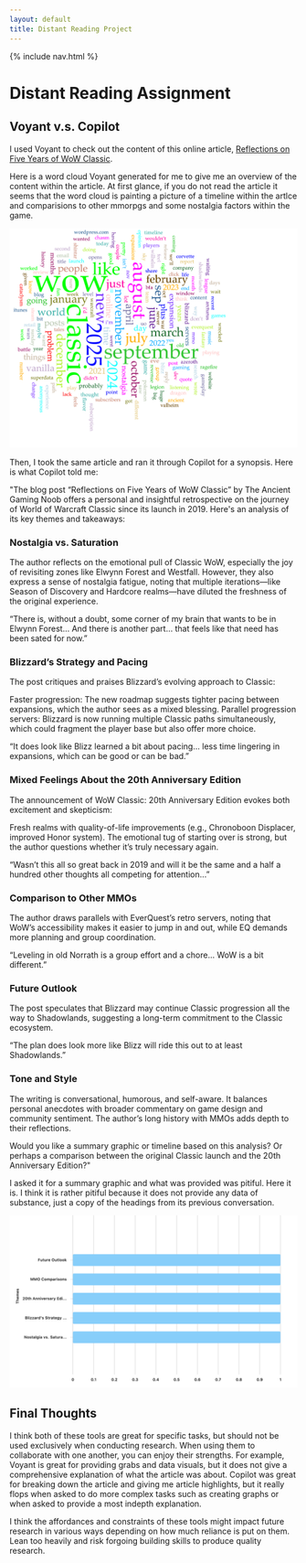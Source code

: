 ```yaml
---
layout: default
title: Distant Reading Project
---
```


{% include nav.html %}



# Distant Reading Assignment 

## Voyant v.s. Copilot

I used Voyant to check out the content of this online article, [Reflections on Five Years of WoW Classic](https://tagn.wordpress.com/2024/08/26/reflections-on-five-years-of-wow-classic/). 

Here is a word cloud Voyant generated for me to give me an overview of the content within the article. At first glance, if you do not read the article it seems that the word cloud is painting a picture of a timeline within the artlce and comparisions to other mmorpgs and some nostalgia factors within the game. 

![WoW Classic Anniversary Word Cloud](voyantdownload.png)

Then, I took the same article and ran it through Copilot for a synopsis. Here is what Copilot told me: 

"The blog post “Reflections on Five Years of WoW Classic” by The Ancient Gaming Noob offers a personal and insightful retrospective on the journey of World of Warcraft Classic since its launch in 2019. Here's an analysis of its key themes and takeaways:

### Nostalgia vs. Saturation
The author reflects on the emotional pull of Classic WoW, especially the joy of revisiting zones like Elwynn Forest and Westfall. However, they also express a sense of nostalgia fatigue, noting that multiple iterations—like Season of Discovery and Hardcore realms—have diluted the freshness of the original experience.

“There is, without a doubt, some corner of my brain that wants to be in Elwynn Forest... And there is another part… that feels like that need has been sated for now.”


### Blizzard’s Strategy and Pacing
The post critiques and praises Blizzard’s evolving approach to Classic:

Faster progression: The new roadmap suggests tighter pacing between expansions, which the author sees as a mixed blessing.
Parallel progression servers: Blizzard is now running multiple Classic paths simultaneously, which could fragment the player base but also offer more choice.


“It does look like Blizz learned a bit about pacing... less time lingering in expansions, which can be good or can be bad.”


### Mixed Feelings About the 20th Anniversary Edition
The announcement of WoW Classic: 20th Anniversary Edition evokes both excitement and skepticism:

Fresh realms with quality-of-life improvements (e.g., Chronoboon Displacer, improved Honor system).
The emotional tug of starting over is strong, but the author questions whether it’s truly necessary again.


“Wasn’t this all so great back in 2019 and will it be the same and a half a hundred other thoughts all competing for attention…”


### Comparison to Other MMOs
The author draws parallels with EverQuest’s retro servers, noting that WoW’s accessibility makes it easier to jump in and out, while EQ demands more planning and group coordination.

“Leveling in old Norrath is a group effort and a chore... WoW is a bit different.”


### Future Outlook
The post speculates that Blizzard may continue Classic progression all the way to Shadowlands, suggesting a long-term commitment to the Classic ecosystem.

“The plan does look more like Blizz will ride this out to at least Shadowlands.”


### Tone and Style
The writing is conversational, humorous, and self-aware. It balances personal anecdotes with broader commentary on game design and community sentiment. The author’s long history with MMOs adds depth to their reflections.

Would you like a summary graphic or timeline based on this analysis? Or perhaps a comparison between the original Classic launch and the 20th Anniversary Edition?"


I asked it for a summary graphic and what was provided was pitiful. Here it is. I think it is rather pitiful because it does not provide any data of substance, just a copy of the headings from its previous conversation. 

![Copilot Summary Graphic](copilotsummarygraph.png)

## Final Thoughts 
I think both of these tools are great for specific tasks, but should not be used exclusively when conducting research. When using them to collaborate with one another, you can enjoy their strengths. For example, Voyant is great for providing grabs and data visuals, but it does not give a comprehensive explanation of what the article was about. Copilot was great for breaking down the article and giving me article highlights, but it really flops when asked to do more complex tasks such as creating graphs or when asked to provide a most indepth explanation. 

I think the affordances and constraints of these tools might impact future research in various ways depending on how much reliance is put on them. Lean too heavily and risk forgoing building skills to produce quality research. 
